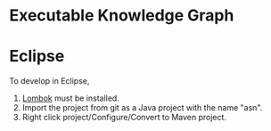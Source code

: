 # Executable Knowledge Graph

# Eclipse
To develop in Eclipse,
1. [Lombok](https://projectlombok.org/download.html) must be installed.
2. Import the project from git as a Java project with the name "asn".
3. Right click project/Configure/Convert to Maven project.